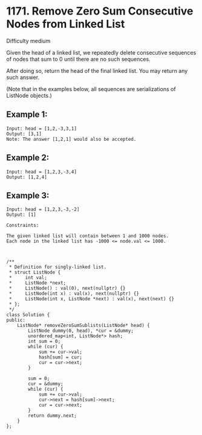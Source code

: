 # 1171. Remove Zero Sum Consecutive Nodes from Linked List
Difficulty medium

Given the head of a linked list, we repeatedly delete consecutive sequences of nodes that sum to 0 until there are no such sequences.

After doing so, return the head of the final linked list.  You may return any such answer.

 

(Note that in the examples below, all sequences are serializations of ListNode objects.)


## Example 1:
```
Input: head = [1,2,-3,3,1]
Output: [3,1]
Note: The answer [1,2,1] would also be accepted.
```


## Example 2:
```
Input: head = [1,2,3,-3,4]
Output: [1,2,4]
```


## Example 3:
```
Input: head = [1,2,3,-3,-2]
Output: [1]
```


```
Constraints:

The given linked list will contain between 1 and 1000 nodes.
Each node in the linked list has -1000 <= node.val <= 1000.
```


#
```
/**
 * Definition for singly-linked list.
 * struct ListNode {
 *     int val;
 *     ListNode *next;
 *     ListNode() : val(0), next(nullptr) {}
 *     ListNode(int x) : val(x), next(nullptr) {}
 *     ListNode(int x, ListNode *next) : val(x), next(next) {}
 * };
 */
class Solution {
public:
    ListNode* removeZeroSumSublists(ListNode* head) {
        ListNode dummy(0, head), *cur = &dummy;
        unordered_map<int, ListNode*> hash;
        int sum = 0;
        while (cur) {
            sum += cur->val;
            hash[sum] = cur;
            cur = cur->next;
        }

        sum = 0;
        cur = &dummy;
        while (cur) {
            sum += cur->val;
            cur->next = hash[sum]->next;
            cur = cur->next;
        }
        return dummy.next;
    }
};
```